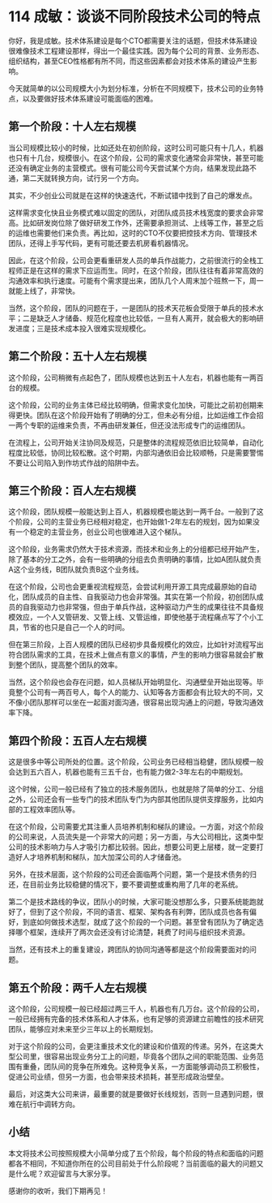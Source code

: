 # 114 成敏：谈谈不同阶段技术公司的特点

你好，我是成敏。技术体系建设是每个CTO都需要关注的话题，但技术体系建设很难像技术工程建设那样，得出一个最佳实践。因为每个公司的背景、业务形态、组织结构，甚至CEO性格都有所不同，而这些因素都会对技术体系的建设产生影响。

今天就简单的以公司规模大小为划分标准，分析在不同规模下，技术公司的业务特点，以及要做好技术体系建设可能面临的困难。

## 第一个阶段：十人左右规模

当公司规模比较小的时候，比如还处在初创阶段，这时公司可能只有十几人，机器也只有十几台，规模很小。在这个阶段，公司的需求变化通常会非常快，甚至可能还没有确定业务的主营模式。很有可能公司今天尝试某个方向，结果发现此路不通，第二天就转换方向，试行另一个方向。

其实，不少创业公司就是在这样的快速迭代，不断试错中找到了自己的爆发点。

这样需求变化快且业务模式难以固定的团队，对团队成员技术栈宽度的要求会非常高。比如研发岗位除了做好研发工作外，还需要承担测试、上线等工作，甚至之后的运维也需要他们来负责。再比如，这时的CTO不仅要把控技术方向、管理技术团队，还得上手写代码，更有可能还要去机房看机器情况。

因此，在这个阶段，公司会更看重研发人员的单兵作战能力，之前很流行的全栈工程师正是在这样的需求下应运而生。同时，在这个阶段，团队往往有着非常高效的沟通效率和执行速度。可能有个需求提出来，团队几个人周末加个班熬一下，周一就能上线了，非常快。

当然，这个阶段，团队的问题在于，一是团队的技术天花板会受限于单兵的技术水平；二是缺乏人才储备、规范化程度也比较低，一旦有人离开，就会极大的影响研发进度；三是技术成本投入很难实现规模化。

## 第二个阶段：五十人左右规模

这个阶段，公司稍微有点起色了，团队规模也达到五十人左右，机器也能有一两百台的规模。

这个阶段，公司的业务主体已经比较明确，但需求变化加快，可能比之前初创期来得更快。团队在这个阶段开始有了明确的分工，但未必有分组，比如运维工作会招一两个专职的运维来负责，不再由研发兼任，但还没法形成专门的运维团队。

在流程上，公司开始关注协同及规范，只是整体的流程规范依旧比较简单，自动化程度比较低，协同比较松散。这个时期，内部沟通依旧会比较顺畅，只是需要警惕不要让公司陷入到作坊式作战的陷阱中去。

## 第三个阶段：百人左右规模

这个阶段，团队规模一般能达到上百人，机器规模也能达到一两千台。一般到了这个阶段，公司的主营业务已经相对稳定，也开始做1-2年左右的规划，因为如果没有一个稳定的主营业务，创业公司也很难进入这个梯队。

这个阶段，业务需求仍然大于技术资源，而技术和业务上的分组都已经开始产生，除了基本的分工之外，会有一些明确的分组去负责明确的事情，比如A团队就负责A这个业务线，B团队就负责B这个业务线。

在这个阶段，公司也会更重视流程规范，会尝试利用开源工具完成最原始的自动化，团队成员的自主性、自我驱动力也会非常强。其实在第一个阶段，初创团队成员的自我驱动力也非常强，但由于单兵作战，这种驱动力产生的成果往往不具备规模效应，一个人又管研发、又管上线、又管运维，即使他基于流程痛点写了个小工具，节省的也只是自己一个人的时间。

但在第三阶段，上百人规模的团队已经初步具备规模化的效应，比如针对流程写出符合团队需求的工具，在技术上做点有意义的事情，产生的影响力很容易就会扩散到整个团队，提高整个团队的效率。

当然，这个阶段也会存在问题，如人员梯队开始明显化、沟通壁垒开始出现等。毕竟整个公司有一两百号人，每个人的能力、认知等各方面都会有比较大的不同，又不像小团队那样可以坐在一起面对面沟通，很容易出现沟通上的问题，导致沟通效率下降。

## 第四个阶段：五百人左右规模

这是很多中等公司所处的位置。这个阶段，公司业务已经相当稳健，团队规模一般会达到五六百人，机器也能有三五千台，也有能力做2-3年左右的中期规划。

这个时候，公司一般已经有了独立的技术服务团队，也就是除了简单的分工、分组之外，公司还会有一些专门的技术团队专门为内部其他团队提供支撑服务，比如内部的工程效率团队等。

在这个阶段，公司需要尤其注重人员培养机制和梯队的建设。一方面，对这个阶段的公司来说，人员流失是一个非常大的问题；另一方面，与大公司相比，这类中型公司的技术影响力与人才吸引力都比较弱。因此，想要公司更上层楼，就一定要打造好人才培养机制和梯队，加大加深公司的人才储备池。

另外，在技术层面，这个阶段的公司还会面临两个问题，第一个是技术债务的归还，在目前业务比较稳健的情况下，要不要调整或重构用了几年的老系统。

第二个是技术路线的争议，团队小的时候，大家可能没想那么多，只要系统能跑就好了，但到了这个阶段，不同的语言、框架、架构各有利弊，团队成员也各有偏好，到底如何做技术选型，就成了这个阶段的一个问题。甚至曾有团队为了确定选择哪个框架，连续开了两次会还没有讨论清楚，耗费了时间与组织技术资源。

当然，还有技术上的重复建设，跨团队的协同沟通等都是这个阶段需要面对的问题。

## 第五个阶段：两千人左右规模

这个阶段，公司规模一般已经超过两三千人，机器也有几万台。这个阶段的公司，一般已经拥有完备的技术体系和人才体系，也有足够的资源建立前瞻性的技术研究团队，能够应对未来至少三年以上的长期规划。

对于这个阶段的公司，会更注重技术文化的建设和价值观的传递。另外，在这类大型公司里，很容易出现业务分工上的问题，毕竟各个团队之间的职能范围、业务范围有重叠，团队间的竞争在所难免。这种竞争关系，一方面能够调动员工积极性，促进公司业绩，但另一方面，也会带来技术损耗，甚至形成政治壁垒。

最后，对这类大公司来讲，最重要的就是要做好长线规划，否则一旦遇到问题，很难在航行中调转方向。

## 小结

本文将技术公司按照规模大小简单分成了五个阶段，每个阶段的特点和面临的问题都各不相同，不知道你所在的公司目前处于什么阶段呢？当前面临的最大的问题又是什么呢？欢迎留言与大家分享。

感谢你的收听，我们下期再见！
